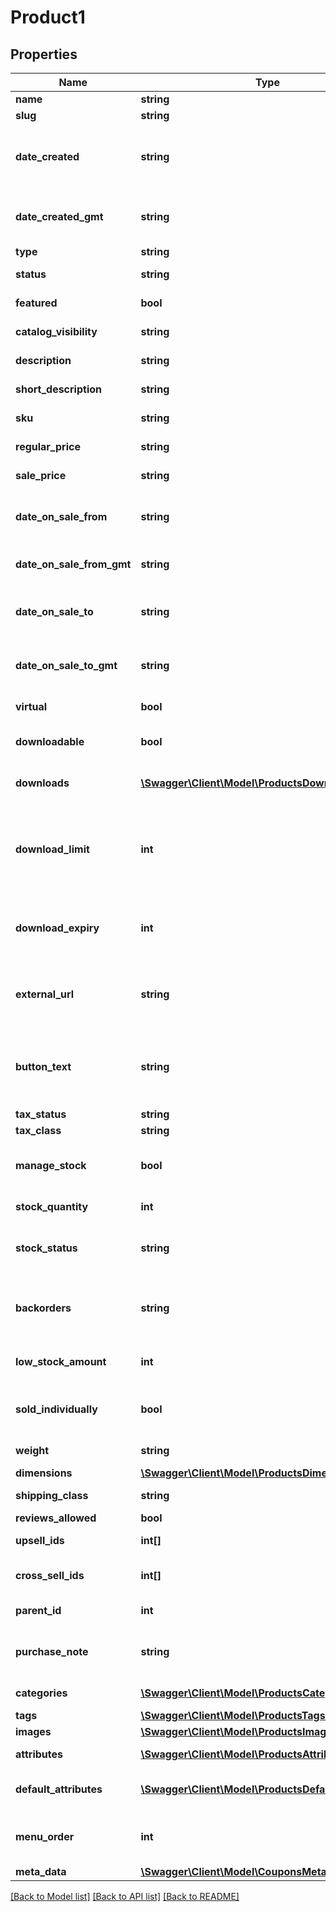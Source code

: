# Product1

## Properties
Name | Type | Description | Notes
------------ | ------------- | ------------- | -------------
**name** | **string** | Product name. | [optional] 
**slug** | **string** | Product slug. | [optional] 
**date_created** | **string** | The date the product was created, in the site&#x27;s timezone. | [optional] 
**date_created_gmt** | **string** | The date the product was created, as GMT. | [optional] 
**type** | **string** | Product type. | [optional] 
**status** | **string** | Product status (post status). | [optional] 
**featured** | **bool** | Featured product. | [optional] 
**catalog_visibility** | **string** | Catalog visibility. | [optional] 
**description** | **string** | Product description. | [optional] 
**short_description** | **string** | Product short description. | [optional] 
**sku** | **string** | Unique identifier. | [optional] 
**regular_price** | **string** | Product regular price. | [optional] 
**sale_price** | **string** | Product sale price. | [optional] 
**date_on_sale_from** | **string** | Start date of sale price, in the site&#x27;s timezone. | [optional] 
**date_on_sale_from_gmt** | **string** | Start date of sale price, as GMT. | [optional] 
**date_on_sale_to** | **string** | End date of sale price, in the site&#x27;s timezone. | [optional] 
**date_on_sale_to_gmt** | **string** | End date of sale price, in the site&#x27;s timezone. | [optional] 
**virtual** | **bool** | If the product is virtual. | [optional] 
**downloadable** | **bool** | If the product is downloadable. | [optional] 
**downloads** | [**\Swagger\Client\Model\ProductsDownloads[]**](ProductsDownloads.md) | List of downloadable files. | [optional] 
**download_limit** | **int** | Number of times downloadable files can be downloaded after purchase. | [optional] 
**download_expiry** | **int** | Number of days until access to downloadable files expires. | [optional] 
**external_url** | **string** | Product external URL. Only for external products. | [optional] 
**button_text** | **string** | Product external button text. Only for external products. | [optional] 
**tax_status** | **string** | Tax status. | [optional] 
**tax_class** | **string** | Tax class. | [optional] 
**manage_stock** | **bool** | Stock management at product level. | [optional] 
**stock_quantity** | **int** | Stock quantity. | [optional] 
**stock_status** | **string** | Controls the stock status of the product. | [optional] 
**backorders** | **string** | If managing stock, this controls if backorders are allowed. | [optional] 
**low_stock_amount** | **int** | Low Stock amount for the product. | [optional] 
**sold_individually** | **bool** | Allow one item to be bought in a single order. | [optional] 
**weight** | **string** | Product weight (kg). | [optional] 
**dimensions** | [**\Swagger\Client\Model\ProductsDimensions**](ProductsDimensions.md) |  | [optional] 
**shipping_class** | **string** | Shipping class slug. | [optional] 
**reviews_allowed** | **bool** | Allow reviews. | [optional] 
**upsell_ids** | **int[]** | List of up-sell products IDs. | [optional] 
**cross_sell_ids** | **int[]** | List of cross-sell products IDs. | [optional] 
**parent_id** | **int** | Product parent ID. | [optional] 
**purchase_note** | **string** | Optional note to send the customer after purchase. | [optional] 
**categories** | [**\Swagger\Client\Model\ProductsCategories[]**](ProductsCategories.md) | List of categories. | [optional] 
**tags** | [**\Swagger\Client\Model\ProductsTags[]**](ProductsTags.md) | List of tags. | [optional] 
**images** | [**\Swagger\Client\Model\ProductsImages[]**](ProductsImages.md) | List of images. | [optional] 
**attributes** | [**\Swagger\Client\Model\ProductsAttributes[]**](ProductsAttributes.md) | List of attributes. | [optional] 
**default_attributes** | [**\Swagger\Client\Model\ProductsDefaultAttributes[]**](ProductsDefaultAttributes.md) | Defaults variation attributes. | [optional] 
**menu_order** | **int** | Menu order, used to custom sort products. | [optional] 
**meta_data** | [**\Swagger\Client\Model\CouponsMetaData[]**](CouponsMetaData.md) | Meta data. | [optional] 

[[Back to Model list]](../../README.md#documentation-for-models) [[Back to API list]](../../README.md#documentation-for-api-endpoints) [[Back to README]](../../README.md)

